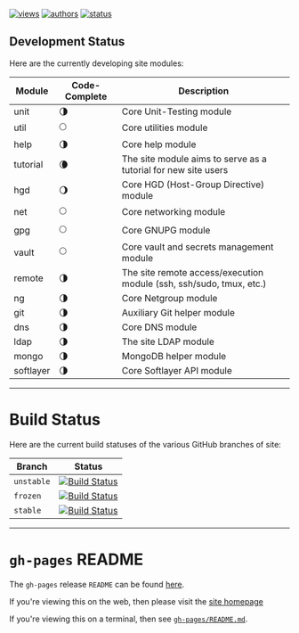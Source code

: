 [![views](https://sourcegraph.com/api/repos/github.com/nima/site/counters/views.png)](https://sourcegraph.com/github.com/nima/site)
[![authors](https://sourcegraph.com/api/repos/github.com/nima/site/badges/authors.png)](https://sourcegraph.com/github.com/nima/site)
[![status](https://sourcegraph.com/api/repos/github.com/nima/site/badges/status.png)](https://sourcegraph.com/github.com/nima/site)

## Development Status
Here are the currently developing site modules:
<!--
:new_moon:
:waxing_crescent_moon:
:first_quarter_moon:
:waxing_gibbous_moon:
:full_moon:
:waning_gibbous_moon:
:last_quarter_moon:
:waning_crescent_moon:
:new_moon:
-->

| Module        | Code-Complete           | Description                                                         |
| ------------- | ----------------------- | ------------------------------------------------------------------- |
| unit          | :last_quarter_moon:     | Core Unit-Testing module                                            |
| util          | :full_moon:             | Core utilities module                                               |
| help          | :last_quarter_moon:     | Core help module                                                    |
| tutorial      | :waning_crescent_moon:  | The site module aims to serve as a tutorial for new site users      |
| hgd           | :waning_gibbous_moon:   | Core HGD (Host-Group Directive) module                              |
| net           | :full_moon:             | Core networking module                                              |
| gpg           | :full_moon:             | Core GNUPG module                                                   |
| vault         | :full_moon:             | Core vault and secrets management module                            |
| remote        | :last_quarter_moon:     | The site remote access/execution module (ssh, ssh/sudo, tmux, etc.) |
| ng            | :last_quarter_moon:     | Core Netgroup module                                                |
| git           | :last_quarter_moon:     | Auxiliary Git helper module                                         |
| dns           | :last_quarter_moon:     | Core DNS module                                                     |
| ldap          | :last_quarter_moon:     | The site LDAP module                                                |
| mongo         | :last_quarter_moon:     | MongoDB helper module                                               |
| softlayer     | :last_quarter_moon:     | Core Softlayer API module                                           |

---

# Build Status
Here are the current build statuses of the various GitHub branches of site:

| Branch     | Status |
|------------|--------|
| `unstable` | [![Build Status](https://travis-ci.org/nima/site.png?branch=unstable)](https://travis-ci.org/nima/site/branches) |
| `frozen`   | [![Build Status](https://travis-ci.org/nima/site.png?branch=frozen)](https://travis-ci.org/nima/site/branches) |
| `stable`   | [![Build Status](https://travis-ci.org/nima/site.png?branch=stable)](https://travis-ci.org/nima/site/branches) |

---

# `gh-pages` README
The `gh-pages` release `README` can be found [here](https://github.com/nima/site/blob/gh-pages/README.md).

If you're viewing this on the web, then please visit the [site homepage](http://nima.github.io/site/)

If you're viewing this on a terminal, then see [`gh-pages/README.md`](https://github.com/nima/site/blob/gh-pages/README.md).
